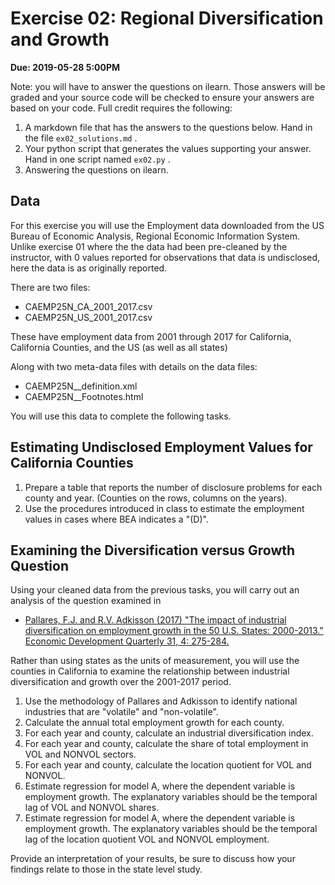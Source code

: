 # Exercise 02: Regional Diversification and Growth

**Due: 2019-05-28 5:00PM**

Note: you will have to answer the questions on ilearn. Those answers will be graded and your source code will be checked to ensure your answers are based on your code. Full credit requires the following: 

1. A markdown file that has the answers to the questions below. Hand in the file `ex02_solutions.md` .
2. Your python script that generates the values supporting your answer. Hand in one script named `ex02.py` .
3. Answering the questions on ilearn.


## Data 

For this exercise you will use the Employment data downloaded from the US Bureau of Economic Analysis, Regional Economic Information System. Unlike exercise 01 where the the data had been pre-cleaned by the instructor, with 0 values reported for observations that data is undisclosed, here the data is as originally reported.

There are two files:

- CAEMP25N_CA_2001_2017.csv
- CAEMP25N_US_2001_2017.csv

These have employment data from 2001 through 2017 for California, California Counties, and the US (as well as all states)

Along with two meta-data files with details on the data files:

- CAEMP25N__definition.xml
- CAEMP25N__Footnotes.html

You will use this data to complete the following tasks.


## Estimating Undisclosed Employment Values for California Counties

1. Prepare a table that reports the number of disclosure problems for each county and year. (Counties on the rows, columns on the years).
1. Use the procedures introduced in class to estimate the employment values in cases where BEA indicates a "(D)".


## Examining the Diversification versus Growth Question


Using your cleaned data from the previous tasks, you will carry out an analysis of the question examined in

- [Pallares, F.J. and R.V. Adkisson (2017) "The impact of industrial diversification on employment growth in the 50 U.S. States: 2000-2013." Economic Development Quarterly 31, 4: 275-284.](https://journals.sagepub.com/doi/full/10.1177/0891242417731599#articleCitationDownloadContainer)


Rather than using states as the units of measurement, you will use the counties in California to examine the relationship between industrial diversification and growth over the 2001-2017 period.


1. Use the methodology of Pallares and Adkisson to identify national industries that are "volatile" and "non-volatile".
1. Calculate the annual total employment growth for each county.
1. For each year and county, calculate an industrial diversification index.
1. For each year and county, calculate the share of total employment in VOL and NONVOL sectors.
1. For each year and county, calculate the location quotient for VOL and NONVOL.
1. Estimate regression for model A, where the dependent variable is employment growth. The explanatory variables should be the temporal lag of VOL and NONVOL shares.
1. Estimate regression for model A, where the dependent variable is employment growth. The explanatory variables should be the temporal lag of the location quotient VOL and NONVOL employment.

Provide an interpretation of your results, be sure to discuss how your findings relate to those in the state level study.


